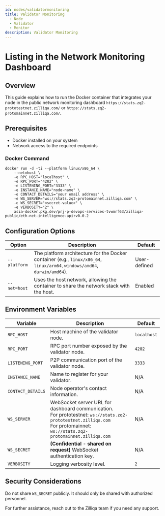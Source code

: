 ```yaml
---
id: nodes/validatormonitoring
title: Validator Monitoring 
  - Node 
  - Validator 
  - Monitor 
description: Validator Monitoring 
---
```


# Listing in the Network Monitoring Dashboard 

## Overview

This guide explains how to run the Docker container that integrates your node in the public network monitoring dashboard `https://stats.zq2-prototestnet.zilliqa.com/` or `https://stats.zq2-protomainnet.zilliqa.com/`.

## Prerequisites
* Docker installed on your system
* Network access to the required endpoints

### Docker Command

```
docker run -d -ti --platform linux/x86_64 \
    --net=host \
    -e RPC_HOST="localhost" \
    -e RPC_PORT="4202" \
    -e LISTENING_PORT="3333" \
    -e INSTANCE_NAME="node-name" \
    -e CONTACT_DETAILS="your email address" \
    -e WS_SERVER="ws://stats.zq2-protomainnet.zilliqa.com" \
    -e WS_SECRET="<secret-value>" \
    -e VERBOSITY="2" \
    asia-docker.pkg.dev/prj-p-devops-services-tvwmrf63/zilliqa-public/eth-net-intelligence-api:v0.0.2
```

## Configuration Options

| Option       | Description                                                                               | Default      |
| ------------ | ----------------------------------------------------------------------------------------- | ------------ |
| `--platform` | The platform architecture for the Docker container (e.g., `linux/x86_64`, `linux/arm64`, `windows/amd64`, `darwin/amd64`). | User-defined |
| `--net=host` | Uses the host network, allowing the container to share the network stack with the host.  | Enabled      |



## Environment Variables

| Variable          | Description                                                          | Default     |
| ----------------- | -------------------------------------------------------------------- | ----------- |
| `RPC_HOST`        | Host machine of the validator node.                                  | `localhost` |
| `RPC_PORT`        | RPC port number exposed by the validator node.                   | `4202`      |
| `LISTENING_PORT`  | P2P communication port of the validator node.                              | `3333`      |
| `INSTANCE_NAME`   | Name to register for your validator.                           | N/A         |
| `CONTACT_DETAILS` | Node operator's contact information.                           | N/A         |
| `WS_SERVER`       | WebSocket server URL for dashboard communication.<br>For prototestnet: `ws://stats.zq2-prototestnet.zilliqa.com` <br>For protomainnet: `ws://stats.zq2-protomainnet.zilliqa.com` | N/A |
| `WS_SECRET`       | **(Confidential - shared on request)** WebSocket authentication key. | N/A         |
| `VERBOSITY`       | Logging verbosity level.                                             | `2`         |


## Security Considerations

Do not share `WS_SECRET` publicly. It should only be shared with authorized personnel.


For further assistance, reach out to the Zilliqa team if you need any support.

